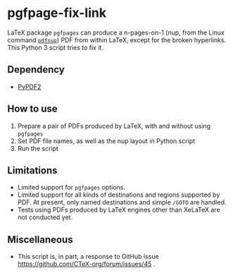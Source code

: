 # pgfpage-fix-link

LaTeX package `pgfpages` can produce a n-pages-on-1 (nup, from the Linux command [`pdfnup`](https://linux.die.net/man/1/pdfnup)) PDF from within LaTeX, except for the broken hyperlinks. This Python 3 script tries to fix it.

## Dependency
  - [PyPDF2](https://github.com/mstamy2/PyPDF2/)

## How to use
  1. Prepare a pair of PDFs produced by LaTeX, with and without using `pgfpages`
  2. Set PDF file names, as well as the nup layout in Python script
  3. Run the script

## Limitations
  * Limited support for `pgfpages` options.
  * Limited support for all kinds of destinations and regions supported by PDF. At present, only named destinations and simple `/GOTO` are handled. 
  * Tests using PDFs produced by LaTeX engines other than XeLaTeX are not conducted yet.

## Miscellaneous

  * This script is, in part, a response to GitHub issue https://github.com/CTeX-org/forum/issues/45 .
